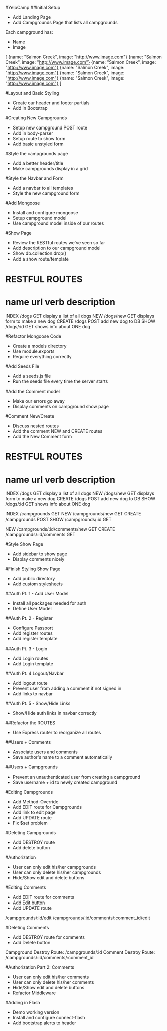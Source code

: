 #YelpCamp
##Initial Setup
* Add Landing Page
* Add Campgrounds Page that lists all campgrounds

Each campground has:
* Name
* Image

[
    {name: "Salmon Creek", image: "http://www.image.com"}
    {name: "Salmon Creek", image: "http://www.image.com"}
    {name: "Salmon Creek", image: "http://www.image.com"}
    {name: "Salmon Creek", image: "http://www.image.com"}
    {name: "Salmon Creek", image: "http://www.image.com"}
    {name: "Salmon Creek", image: "http://www.image.com"}
]

#Layout and Basic Styling
* Create our header and footer partials
* Add in Bootstrap

#Creating New Campgrounds
* Setup new campground POST route
* Add in body-parser
* Setup route to show form
* Add basic unstyled form

#Style the campgrounds page
* Add a better header/title
* Make campgrounds display in a grid

#Style the Navbar and Form
* Add a navbar to all templates
* Style the new campground form

#Add Mongoose
* Install and configure mongoose
* Setup campground model
* Use campground model inside of our routes

#Show Page
* Review the RESTful routes we've seen so far
* Add description to our campground model
* Show db.collection.drop()
* Add a show route/template

RESTFUL ROUTES
================================================================
name        url         verb    description
================================================================
INDEX       /dogs       GET     display a list of all dogs
NEW         /dogs/new   GET     displays form to make a new dog
CREATE      /dogs       POST    add new dog to DB
SHOW        /dogs/:id   GET     shows info about ONE dog        

#Refactor Mongoose Code
* Create a models directory
* Use module.exports
* Require everything correctly

#Add Seeds File
* Add a seeds.js file
* Run the seeds file every time the server starts

#Add the Comment model
* Make our errors go away
* Display comments on campground show page

#Comment New/Create
* Discuss nested routes
* Add the comment NEW and CREATE routes
* Add the New Comment form

RESTFUL ROUTES
===========================================================================
name    url                     verb    description
===========================================================================
INDEX   /dogs                           GET     display a list of all dogs
NEW     /dogs/new                       GET     displays form to make a new dog
CREATE  /dogs                           POST    add new dog to DB
SHOW    /dogs/:id                       GET     shows info about ONE dog 

INDEX   /campgrounds                    GET
NEW     /campgrounds/new                GET
CREATE  /campgrounds                    POST
SHOW    /campgrounds/:id                GET

NEW     /campgrounds/:id/comments/new   GET
CREATE  /campgrounds/:id/comments       GET

#Style Show Page
* Add sidebar to show page
* Display comments nicely

#Finish Styling Show Page
* Add public directory
* Add custom stylesheets

##Auth Pt. 1 - Add User Model
* Install all packages needed for auth
* Define User Model

##Auth Pt. 2 - Register
* Configure Passport
* Add register routes
* Add register template

##Auth Pt. 3 - Login
* Add Login routes
* Add Login template

##Auth Pt. 4 Logout/Navbar
* Add logout route
* Prevent user from adding a comment if not signed in
* Add links to navbar

##Auth Pt. 5 - Show/Hide Links
* Show/Hide auth links in navbar correctly

##Refactor the ROUTES
* Use Express router to reorganize all routes

##Users + Comments
* Associate users and comments
* Save author's name to a comment automatically

##Users + Campgrounds
* Prevent an unauthenticated user from creating a campground
* Save username + id to newly created campground

#Editing Campgrounds
* Add Method-Override
* Add EDIT route for Campgrounds
* Add link to edit page
* Add UPDATE route
* Fix $set problem

#Deleting Campgrounds
* Add DESTROY route
* Add delete button

#Authorization
* User can only edit his/her campgrounds
* User can only delete his/her campgrounds
* Hide/Show edit and delete buttons

#Editing Comments
* Add EDIT route for comments
* Add Edit button
* Add UPDATE route

/campgrounds/:id/edit
/campgrounds/:id/comments/:comment_id/edit

#Deleting Comments
* Add DESTROY route for comments
* Add Delete button

Campground Destroy Route:   /campgrounds/:id
Comment Destroy Route:      /campgrounds/:id/comments/:comment_id

#Authorization Part 2: Comments
* User can only edit his/her comments
* User can only delete his/her comments
* Hide/Show edit and delete buttons
* Refactor Middleware

#Adding in Flash
* Demo working version
* Install and configure connect-flash
* Add bootstrap alerts to header





